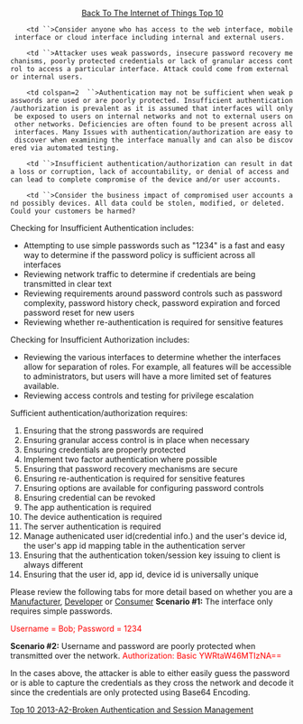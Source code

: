 <center>

[Back To The Internet of Things
Top 10](https://www.owasp.org/index.php/OWASP_Internet_of_Things_Project#tab=Top_10_IoT_Vulnerabilities__282014_29)

</center>

`    <td ``>Consider anyone who has access to the web interface, mobile interface or cloud interface including internal and external users.`

</td>

`    <td ``>Attacker uses weak passwords, insecure password recovery mechanisms, poorly protected credentials or lack of granular access control to access a particular interface. Attack could come from external or internal users.`

</td>

`    <td colspan=2  ``>Authentication may not be sufficient when weak passwords are used or are poorly protected. Insufficient authentication/authorization is prevalent as it is assumed that interfaces will only be exposed to users on internal networks and not to external users on other networks. Deficiencies are often found to be present across all interfaces. Many Issues with authentication/authorization are easy to discover when examining the interface manually and can also be discovered via automated testing.`

</td>

`    <td ``>Insufficient authentication/authorization can result in data loss or corruption, lack of accountability, or denial of access and can lead to complete compromise of the device and/or user accounts.`

</td>

`    <td ``>Consider the business impact of compromised user accounts and possibly devices. All data could be stolen, modified, or deleted.  Could your customers be harmed?`

</td>

Checking for Insufficient Authentication includes:

  - Attempting to use simple passwords such as "1234" is a fast and easy
    way to determine if the password policy is sufficient across all
    interfaces
  - Reviewing network traffic to determine if credentials are being
    transmitted in clear text
  - Reviewing requirements around password controls such as password
    complexity, password history check, password expiration and forced
    password reset for new users
  - Reviewing whether re-authentication is required for sensitive
    features

Checking for Insufficient Authorization includes:

  - Reviewing the various interfaces to determine whether the interfaces
    allow for separation of roles. For example, all features will be
    accessible to administrators, but users will have a more limited set
    of features available.
  - Reviewing access controls and testing for privilege escalation

Sufficient authentication/authorization requires:

1.  Ensuring that the strong passwords are required
2.  Ensuring granular access control is in place when necessary
3.  Ensuring credentials are properly protected
4.  Implement two factor authentication where possible
5.  Ensuring that password recovery mechanisms are secure
6.  Ensuring re-authentication is required for sensitive features
7.  Ensuring options are available for configuring password controls
8.  Ensuring credential can be revoked
9.  The app authentication is required
10. The device authentication is required
11. The server authentication is required
12. Manage authenicated user id(credential info.) and the user's device
    id, the user's app id mapping table in the authentication server
13. Ensuring that the authentication token/session key issuing to client
    is always different
14. Ensuring that the user id, app id, device id is universally unique

Please review the following tabs for more detail based on whether you
are a
[Manufacturer](https://www.owasp.org/index.php/OWASP_Internet_of_Things_Top_Ten_Project#tab=Manufacturers),
[Developer](https://www.owasp.org/index.php/OWASP_Internet_of_Things_Top_Ten_Project#tab=Developers)
or
[Consumer](https://www.owasp.org/index.php/OWASP_Internet_of_Things_Top_Ten_Project#tab=Consumers)
 **Scenario \#1:** The interface only requires simple passwords.

<span style="color:red;"> Username = Bob; Password = 1234

</span> **Scenario \#2:** Username and password are poorly protected
when transmitted over the network. <span style="color:red;">
Authorization: Basic YWRtaW46MTIzNA==

</span> In the cases above, the attacker is able to either easily guess
the password or is able to capture the credentials as they cross the
network and decode it since the credentials are only protected using
Base64 Encoding.

[Top 10 2013-A2-Broken Authentication and Session
Management](https://www.owasp.org/index.php/Top_10_2013-A2-Broken_Authentication_and_Session_Management)